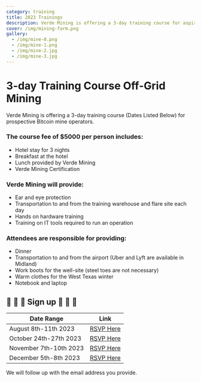 ```yaml
---
category: training
title: 2023 Trainings
description: Verde Mining is offering a 3-day training course for aspiring Bitcoin miners
cover: /img/mining-farm.png
gallery:
  - /img/mine-0.png
  - /img/mine-1.png
  - /img/mine-2.jpg
  - /img/mine-3.jpg
---
```

3-day Training Course Off-Grid Mining
=====================

Verde Mining is offering a 3-day training course (Dates Listed Below) for prospective Bitcoin mine operators. 

### The course fee of $5000 per person includes:

*   Hotel stay for 3 nights
*   Breakfast at the hotel
*   Lunch provided by Verde Mining
*   Verde Mining Certification

### Verde Mining will provide:

*   Ear and eye protection
*   Transportation to and from the training warehouse and flare site each day
*   Hands on hardware training
*   Training on IT tools required to run an operation 

### Attendees are responsible for providing:

*   Dinner
*   Transportation to and from the airport (Uber and Lyft are available in Midland)
*   Work boots for the well-site (steel toes are not necessary)
*   Warm clothes for the West Texas winter
*   Notebook and laptop




## 🚨 🚨 🚨 Sign up 🚨 🚨 🚨
| Date Range           | Link                                                                                                      |
|----------------------|-----------------------------------------------------------------------------------------------------------|
| August 8th-11th 2023 | [RSVP Here](https://docs.google.com/forms/d/e/1FAIpQLSfPR-FKUm9ChVIE46nbU-ybiiCXabYHkLRNFiPUQWefo-LMQQ/viewform?pli=1) |
| October 24th-27th 2023 | [RSVP Here](https://docs.google.com/forms/d/1R9pP9PxcQZyl67lFl5OEnb35ZaQLSd5x4ZxNxUpHqnE/viewform?pli=1) |
| November 7th-10th 2023 | [RSVP Here](https://docs.google.com/forms/d/14w3w7w3dUPMGBN3gvAR6RONySN6Lsek7N-OeKsZF8P4/viewform?pli=1) |
| December 5th-8th 2023 | [RSVP Here](https://docs.google.com/forms/d/1WhTuomynmb46ISwC2oZ8NSnKAzDc5DRw4L6ELj0DV3M/viewform?pli=1) |


We will follow up with the email address you provide.
